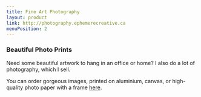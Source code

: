 ```yaml
---
title: Fine Art Photography
layout: product
link: http://photography.ephemerecreative.ca
menuPosition: 2
---
```


### Beautiful Photo Prints

Need some beautiful artwork to hang in an office or home? I also do a lot of photography, which I sell.

You can order gorgeous images, printed on aluminium, canvas, or high-quality photo paper with a frame [here](http://photography.ephemerecreative.ca/).